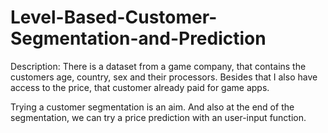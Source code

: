 # Level-Based-Customer-Segmentation-and-Prediction

Description:
There is a dataset from a game company, that contains the customers age, country, sex and their processors. Besides that I also have access to the price, that customer already paid for game apps.

Trying a customer segmentation is an aim. And also at the end of the segmentation, we can try a price prediction with an user-input function.
